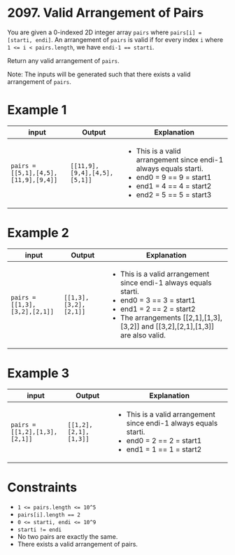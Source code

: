 # 2097. Valid Arrangement of Pairs

You are given a 0-indexed 2D integer array `pairs` where `pairs[i] = [starti, endi]`. An arrangement of `pairs` is valid if for every index `i` where `1 <= i < pairs.length`, we have `endi-1 == starti`.

Return any valid arrangement of `pairs`.

Note: The inputs will be generated such that there exists a valid arrangement of `pairs`.

# Example 1

| input                                | Output                       | Explanation                                                                                                                                                                    |
|--------------------------------------|------------------------------|--------------------------------------------------------------------------------------------------------------------------------------------------------------------------------|
| `pairs = [[5,1],[4,5],[11,9],[9,4]]` | `[[11,9],[9,4],[4,5],[5,1]]` | <ul><li>This is a valid arrangement since endi-1 always equals starti.</li><li>end0 = 9 == 9 = start1 </li><li>end1 = 4 == 4 = start2</li><li>end2 = 5 == 5 = start3</li></ul> |

# Example 2

| input                         | Output                | Explanation                                                                                                                                                                                                                         |
|-------------------------------|-----------------------|-------------------------------------------------------------------------------------------------------------------------------------------------------------------------------------------------------------------------------------|
| `pairs = [[1,3],[3,2],[2,1]]` | `[[1,3],[3,2],[2,1]]` | <ul><li>This is a valid arrangement since endi-1 always equals starti.</li><li>end0 = 3 == 3 = start1</li><li>end1 = 2 == 2 = start2</li><li>The arrangements [[2,1],[1,3],[3,2]] and [[3,2],[2,1],[1,3]] are also valid.</li></ul> |

# Example 3

| input                         | Output                | Explanation                                                                                                                                    |
|-------------------------------|-----------------------|------------------------------------------------------------------------------------------------------------------------------------------------|
| `pairs = [[1,2],[1,3],[2,1]]` | `[[1,2],[2,1],[1,3]]` | <ul><li>This is a valid arrangement since endi-1 always equals starti.</li><li>end0 = 2 == 2 = start1</li><li>end1 = 1 == 1 = start2</li></ul> |

# Constraints

- `1 <= pairs.length <= 10^5`
- `pairs[i].length == 2`
- `0 <= starti, endi <= 10^9`
- `starti != endi`
- No two pairs are exactly the same.
- There exists a valid arrangement of pairs.